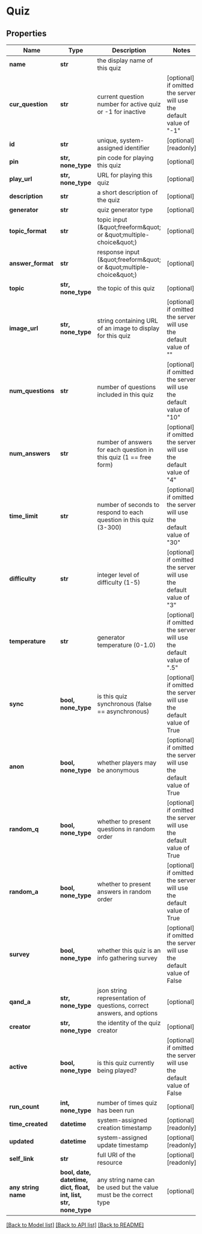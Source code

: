 # Quiz


## Properties
Name | Type | Description | Notes
------------ | ------------- | ------------- | -------------
**name** | **str** | the display name of this quiz | 
**cur_question** | **str** | current question number for active quiz or -1 for inactive | [optional]  if omitted the server will use the default value of "-1"
**id** | **str** | unique, system-assigned identifier | [optional] [readonly] 
**pin** | **str, none_type** | pin code for playing this quiz | [optional] 
**play_url** | **str, none_type** | URL for playing this quiz | [optional] 
**description** | **str** | a short description of the quiz | [optional] 
**generator** | **str** | quiz generator type | [optional] 
**topic_format** | **str** | topic input (\&quot;freeform\&quot; or \&quot;multiple-choice\&quot;) | [optional] 
**answer_format** | **str** | response input (\&quot;freeform\&quot; or \&quot;multiple-choice\&quot;) | [optional] 
**topic** | **str, none_type** | the topic of this quiz | [optional] 
**image_url** | **str, none_type** | string containing URL of an image to display for this quiz | [optional]  if omitted the server will use the default value of ""
**num_questions** | **str** | number of questions included in this quiz | [optional]  if omitted the server will use the default value of "10"
**num_answers** | **str** | number of answers for each question in this quiz (1 &#x3D;&#x3D; free form) | [optional]  if omitted the server will use the default value of "4"
**time_limit** | **str** | number of seconds to respond to each question in this quiz (3-300) | [optional]  if omitted the server will use the default value of "30"
**difficulty** | **str** | integer level of difficulty (1-5) | [optional]  if omitted the server will use the default value of "3"
**temperature** | **str** | generator temperature (0-1.0) | [optional]  if omitted the server will use the default value of ".5"
**sync** | **bool, none_type** | is this quiz synchronous (false &#x3D;&#x3D; asynchronous) | [optional]  if omitted the server will use the default value of True
**anon** | **bool, none_type** | whether players may be anonymous | [optional]  if omitted the server will use the default value of True
**random_q** | **bool, none_type** | whether to present questions in random order | [optional]  if omitted the server will use the default value of True
**random_a** | **bool, none_type** | whether to present answers in random order | [optional]  if omitted the server will use the default value of True
**survey** | **bool, none_type** | whether this quiz is an info gathering survey | [optional]  if omitted the server will use the default value of False
**qand_a** | **str, none_type** | json string representation of questions, correct answers, and options | [optional] 
**creator** | **str, none_type** | the identity of the quiz creator | [optional] 
**active** | **bool, none_type** | is this quiz currently being played? | [optional]  if omitted the server will use the default value of False
**run_count** | **int, none_type** | number of times quiz has been run | [optional] 
**time_created** | **datetime** | system-assigned creation timestamp | [optional] [readonly] 
**updated** | **datetime** | system-assigned update timestamp | [optional] [readonly] 
**self_link** | **str** | full URI of the resource | [optional] [readonly] 
**any string name** | **bool, date, datetime, dict, float, int, list, str, none_type** | any string name can be used but the value must be the correct type | [optional]

[[Back to Model list]](../README.md#documentation-for-models) [[Back to API list]](../README.md#documentation-for-api-endpoints) [[Back to README]](../README.md)


